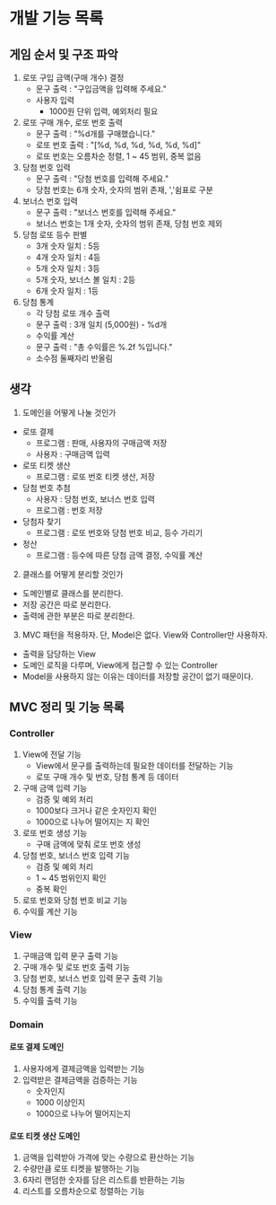 # 개발 기능 목록

## 게임 순서 및 구조 파악

1. 로또 구입 금액(구매 개수) 결정
    - 문구 출력 : "구입금액을 입력해 주세요."
    - 사용자 입력
      - 1000원 단위 입력, 예외처리 필요
2. 로또 구매 개수, 로또 번호 출력
    - 문구 출력 : "%d개를 구매했습니다."
    - 로또 번호 출력 : "\[%d, %d, %d, %d, %d, %d\]"
    - 로또 번호는 오름차순 정렬, 1 ~ 45 범위, 중복 없음
3. 당첨 번호 입력
   - 문구 출력 : "당첨 번호를 입력해 주세요."
   - 당첨 번호는 6개 숫자, 숫자의 범위 존재, ','쉼표로 구분
4. 보너스 번호 입력
   - 문구 출력 : "보너스 번호를 입력해 주세요."
   - 보너스 번호는 1개 숫자, 숫자의 범위 존재, 당첨 번호 제외
5. 당첨 로또 등수 판별
    - 3개 숫자 일치 : 5등 
    - 4개 숫자 일치 : 4등
    - 5개 숫자 일치 : 3등
    - 5개 숫자, 보너스 볼 일치 : 2등
    - 6개 숫자 일치 : 1등
6. 당첨 통계
    - 각 당첨 로또 개수 출력
    - 문구 출력 : 3개 일치 (5,000원) - %d개
    - 수익률 계산
    - 문구 출력 : "총 수익률은 %.2f %입니다."
    - 소수점 둘째자리 반올림

## 생각

1. 도메인을 어떻게 나눌 것인가
- 로또 결제
  - 프로그램 : 판매, 사용자의 구매금액 저장
  - 사용자 : 구매금액 입력
- 로또 티켓 생산
  - 프로그램 : 로또 번호 티켓 생산, 저장
- 당첨 번호 추첨
  - 사용자 : 당첨 번호, 보너스 번호 입력
  - 프로그램 : 번호 저장
- 당첨자 찾기
  - 프로그램 : 로또 번호와 당첨 번호 비교, 등수 가리기
- 정산
  - 프로그램 : 등수에 따른 당첨 금액 결정, 수익률 계산
2. 클래스를 어떻게 분리할 것인가
- 도메인별로 클래스를 분리한다.
- 저장 공간은 따로 분리한다.
- 출력에 관한 부분은 따로 분리한다.
3. MVC 패턴을 적용하자. 단, Model은 없다. View와 Controller만 사용하자.
- 출력을 담당하는 View
- 도메인 로직을 다루며, View에게 접근할 수 있는 Controller
- Model을 사용하지 않는 이유는 데이터를 저장할 공간이 없기 때문이다.

## MVC 정리 및 기능 목록

### Controller
1. View에 전달 기능
   - View에서 문구를 출력하는데 필요한 데이터를 전달하는 기능
   - 로또 구매 개수 및 번호, 당첨 통계 등 데이터
2. 구매 금액 입력 기능
    - 검증 및 예외 처리
    - 1000보다 크거나 같은 숫자인지 확인
    - 1000으로 나누어 떨어지는 지 확인
3. 로또 번호 생성 기능
    - 구매 금액에 맞춰 로또 번호 생성
4. 당첨 번호, 보너스 번호 입력 기능
    - 검증 및 예외 처리
    - 1 ~ 45 범위인지 확인
    - 중복 확인
5. 로또 번호와 당첨 번호 비교 기능
6. 수익률 계산 기능

### View
1. 구매금액 입력 문구 출력 기능
2. 구매 개수 및 로또 번호 출력 기능
3. 당첨 번호, 보너스 번호 입력 문구 출력 기능
4. 당첨 통계 출력 기능
5. 수익률 출력 기능

### Domain
#### 로또 결제 도메인
1. 사용자에게 결제금액을 입력받는 기능
2. 입력받은 결제금액을 검증하는 기능
    - 숫자인지
    - 1000 이상인지
    - 1000으로 나누어 떨어지는지

#### 로또 티켓 생산 도메인
1. 금액을 입력받아 가격에 맞는 수량으로 환산하는 기능
2. 수량만큼 로또 티켓을 발행하는 기능
3. 6자리 랜덤한 숫자를 담은 리스트를 반환하는 기능
4. 리스트를 오름차순으로 정렬하는 기능